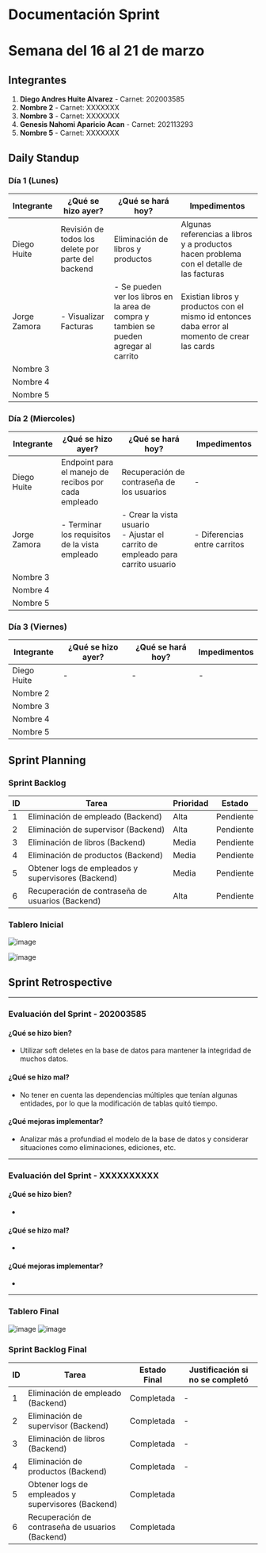 # Documentación Sprint

# Semana del 16 al 21 de marzo

## Integrantes
1. **Diego Andres Huite Alvarez** - Carnet: 202003585
2. **Nombre 2** - Carnet: XXXXXXX
3. **Nombre 3** - Carnet: XXXXXXX
4. **Genesis Nahomi Aparicio Acan** - Carnet: 202113293
5. **Nombre 5** - Carnet: XXXXXXX

## Daily Standup

### Día 1 (Lunes)
| Integrante  | ¿Qué se hizo ayer? | ¿Qué se hará hoy? | Impedimentos |
|-------------|------------------|------------------|-------------|
| Diego Huite | Revisión de todos los delete por parte del backend            |         Eliminación de libros y productos        |         Algunas referencias a libros y a productos hacen problema con el detalle de las facturas   |
| Jorge Zamora  |  - Visualizar Facturas | - Se pueden ver los libros en la area de compra y tambien se pueden agregar al carrito |    Existian libros y productos con el mismo id entonces daba error al momento de crear las cards |
| Nombre 3    |                  |                  |             |
| Nombre 4    |                  |                  |             |
| Nombre 5    |                  |                  |             |


### Día 2 (Miercoles)
| Integrante  | ¿Qué se hizo ayer? | ¿Qué se hará hoy? | Impedimentos |
|-------------|------------------|------------------|-------------|
| Diego Huite | Endpoint para el manejo de recibos por cada empleado   | Recuperación de contraseña de los usuarios      |    -         |
| Jorge Zamora |  - Terminar los requisitos de la vista empleado | - Crear la vista usuario <br> - Ajustar el carrito de empleado para carrito usuario | - Diferencias entre carritos |
| Nombre 3    |                  |                  |             |
| Nombre 4    |                  |                  |             |
| Nombre 5    |                  |                  |             |

### Día 3 (Viernes)
| Integrante  | ¿Qué se hizo ayer? | ¿Qué se hará hoy? | Impedimentos |
|-------------|------------------|------------------|-------------|
| Diego Huite | -       | -                      |   - |
| Nombre 2    |                  |                  |             |
| Nombre 3    |                  |                  |             |
| Nombre 4    |                  |                  |             |
| Nombre 5    |                  |                  |             |







## Sprint Planning

### Sprint Backlog
| ID | Tarea | Prioridad | Estado |
|----|-------|----------|--------|
| 1  | Eliminación de empleado (Backend)      | Alta | Pendiente |
| 2  | Eliminación de supervisor (Backend)      | Alta | Pendiente |
| 3  | Eliminación de libros (Backend)      | Media | Pendiente |
| 4  | Eliminación de productos (Backend)      | Media | Pendiente |
| 5  | Obtener logs de empleados y supervisores (Backend)      | Media | Pendiente |
| 6  | Recuperación de contraseña de usuarios (Backend)      | Alta | Pendiente |



### Tablero Inicial
![image](https://github.com/user-attachments/assets/30590f44-647e-41b7-a504-7132a7e58e46)

![image](https://github.com/user-attachments/assets/d000aa14-944a-4798-9f73-bdc483bea419)


## Sprint Retrospective
---

### Evaluación del Sprint - 202003585

#### ¿Qué se hizo bien?
- Utilizar soft deletes en la base de datos para mantener la integridad de muchos datos.

#### ¿Qué se hizo mal?
- No tener en cuenta las dependencias múltiples que tenían algunas entidades, por lo que la modificación de tablas quitó tiempo.

#### ¿Qué mejoras implementar?
- Analizar más a profundiad el modelo de la base de datos y considerar situaciones como eliminaciones, ediciones, etc.

---

### Evaluación del Sprint - XXXXXXXXXX

#### ¿Qué se hizo bien?
- 

#### ¿Qué se hizo mal?
- 

#### ¿Qué mejoras implementar?
- 

---



### Tablero Final
![image](https://github.com/user-attachments/assets/1754a60e-76f2-4b3f-9e3f-b784261afbb7)
![image](https://github.com/user-attachments/assets/a4c47ca2-3a3e-481e-94d1-421c3d9f5c6a)



### Sprint Backlog Final

| ID | Tarea | Estado Final | Justificación si no se completó |
|----|-------|-------------|---------------------------------|
| 1  | Eliminación de empleado (Backend)       | Completada  |  - |
| 2  | Eliminación de supervisor (Backend)   | Completada  |  - |
| 3  |  Eliminación de libros (Backend)     | Completada  |  - |
| 4  |Eliminación de productos (Backend)      | Completada  |  - |
| 5  | Obtener logs de empleados y supervisores (Backend)     | Completada  | 
| 6  | Recuperación de contraseña de usuarios (Backend)    | Completada  | 







